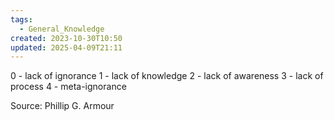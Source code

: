 ```yaml
---
tags:
  - General_Knowledge
created: 2023-10-30T10:50
updated: 2025-04-09T21:11
---
```


0 - lack of ignorance
1 - lack of knowledge
2 - lack of awareness
3 - lack of process
4 - meta-ignorance

Source: Phillip G. Armour